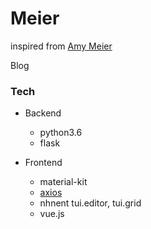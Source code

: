 # Meier
inspired from [Amy Meier](https://namu.wiki/w/%EC%97%90%EC%9D%B4%EB%AF%B8%20%EB%A7%88%EC%9D%B4%EC%96%B4)

Blog

### Tech

- Backend
    - python3.6
    - flask

- Frontend
    - material-kit
    - [axios](https://github.com/axios/axios)
    - nhnent tui.editor, tui.grid
    - vue.js

